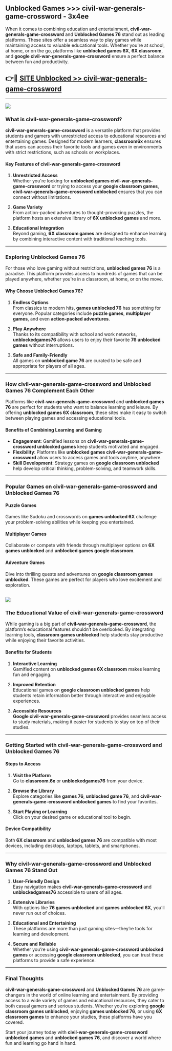 ## Unblocked Games >>> civil-war-generals-game-crossword - 3x4ee 

When it comes to combining education and entertainment, **civil-war-generals-game-crossword** and **Unblocked Games 76** stand out as leading platforms. These sites offer a seamless way to play games while maintaining access to valuable educational tools. Whether you're at school, at home, or on the go, platforms like **unblocked games 6X**, **6X classroom**, and **google civil-war-generals-game-crossword** ensure a perfect balance between fun and productivity.
## 👉🔴 [SITE Unblocked >> civil-war-generals-game-crossword](http://premium.freeplayer.one?title=civil-war-generals-game-crossword&ref=22JU)
---
<a href="http://premium.freeplayer.one?title=civil-war-generals-game-crossword&ref=22JU/"><img src="https://github.com/user-attachments/assets/438f12ca-57a4-47a3-8ead-c64da593a1e5"/></a>
### What is civil-war-generals-game-crossword?  

**civil-war-generals-game-crossword** is a versatile platform that provides students and gamers with unrestricted access to educational resources and entertaining games. Designed for modern learners, **classroom6x** ensures that users can access their favorite tools and games even in environments with strict restrictions, such as schools or workplaces.  

#### Key Features of civil-war-generals-game-crossword  

1. **Unrestricted Access**  
   Whether you're looking for **unblocked games civil-war-generals-game-crossword** or trying to access your **google classroom games**, **civil-war-generals-game-crossword unblocked** ensures that you can connect without limitations.  

2. **Game Variety**  
   From action-packed adventures to thought-provoking puzzles, the platform hosts an extensive library of **6X unblocked games** and more.  

3. **Educational Integration**  
   Beyond gaming, **6X classroom games** are designed to enhance learning by combining interactive content with traditional teaching tools.  



---

### Exploring Unblocked Games 76  

For those who love gaming without restrictions, **unblocked games 76** is a paradise. This platform provides access to hundreds of games that can be played anywhere, whether you're in a classroom, at home, or on the move.  

#### Why Choose Unblocked Games 76?  

1. **Endless Options**  
   From classics to modern hits, **games unblocked 76** has something for everyone. Popular categories include **puzzle games**, **multiplayer games**, and even **action-packed adventures**.  

2. **Play Anywhere**  
   Thanks to its compatibility with school and work networks, **unblockedgames76** allows users to enjoy their favorite **76 unblocked games** without interruptions.  

3. **Safe and Family-Friendly**  
   All games on **unblocked game 76** are curated to be safe and appropriate for players of all ages.  

---

### How civil-war-generals-game-crossword and Unblocked Games 76 Complement Each Other  

Platforms like **civil-war-generals-game-crossword** and **unblocked games 76** are perfect for students who want to balance learning and leisure. By offering **unblocked games 6X classroom**, these sites make it easy to switch between playing games and accessing educational tools.  

#### Benefits of Combining Learning and Gaming  

- **Engagement**: Gamified lessons on **civil-war-generals-game-crossword unblocked games** keep students motivated and engaged.  
- **Flexibility**: Platforms like **unblocked games civil-war-generals-game-crossword** allow users to access games and tools anytime, anywhere.  
- **Skill Development**: Strategy games on **google classroom unblocked** help develop critical thinking, problem-solving, and teamwork skills.  

---

### Popular Games on civil-war-generals-game-crossword and Unblocked Games 76  

#### Puzzle Games  

Games like Sudoku and crosswords on **games unblocked 6X** challenge your problem-solving abilities while keeping you entertained.  

#### Multiplayer Games  

Collaborate or compete with friends through multiplayer options on **6X games unblocked** and **unblocked games google classroom**.  

#### Adventure Games  

Dive into thrilling quests and adventures on **google classroom games unblocked**. These games are perfect for players who love excitement and exploration.  

<a href="http://download.freeplayer.one?title=civil-war-generals-game-crossword&ref=23D/"><img src="https://github.com/user-attachments/assets/fe0c3e91-c8e1-489c-acf0-e2f614c12fb8"/></a>
---

### The Educational Value of civil-war-generals-game-crossword  

While gaming is a big part of **civil-war-generals-game-crossword**, the platform’s educational features shouldn’t be overlooked. By integrating learning tools, **classroom games unblocked** help students stay productive while enjoying their favorite activities.  

#### Benefits for Students  

1. **Interactive Learning**  
   Gamified content on **unblocked games 6X classroom** makes learning fun and engaging.  

2. **Improved Retention**  
   Educational games on **google classroom unblocked games** help students retain information better through interactive and enjoyable experiences.  

3. **Accessible Resources**  
   **Google civil-war-generals-game-crossword** provides seamless access to study materials, making it easier for students to stay on top of their studies.  

---

### Getting Started with civil-war-generals-game-crossword and Unblocked Games 76  

#### Steps to Access  

1. **Visit the Platform**  
   Go to **classroom.6x** or **unblockedgames76** from your device.  

2. **Browse the Library**  
   Explore categories like **games 76**, **unblocked game 76**, and **civil-war-generals-game-crossword unblocked games** to find your favorites.  

3. **Start Playing or Learning**  
   Click on your desired game or educational tool to begin.  

#### Device Compatibility  

Both **6X classroom** and **unblocked games 76** are compatible with most devices, including desktops, laptops, tablets, and smartphones.  

---

### Why civil-war-generals-game-crossword and Unblocked Games 76 Stand Out  

1. **User-Friendly Design**  
   Easy navigation makes **civil-war-generals-game-crossword** and **unblockedgames76** accessible to users of all ages.  

2. **Extensive Libraries**  
   With options like **76 games unblocked** and **games unblocked 6X**, you’ll never run out of choices.  

3. **Educational and Entertaining**  
   These platforms are more than just gaming sites—they’re tools for learning and development.  

4. **Secure and Reliable**  
   Whether you’re using **civil-war-generals-game-crossword unblocked games** or accessing **google classroom unblocked**, you can trust these platforms to provide a safe experience.  

---

### Final Thoughts  

**civil-war-generals-game-crossword** and **Unblocked Games 76** are game-changers in the world of online learning and entertainment. By providing access to a wide variety of games and educational resources, they cater to both casual gamers and serious students. Whether you’re exploring **google classroom games unblocked**, enjoying **games unblocked 76**, or using **6X classroom games** to enhance your studies, these platforms have you covered.  

Start your journey today with **civil-war-generals-game-crossword unblocked games** and **unblocked games 76**, and discover a world where fun and learning go hand in hand.  